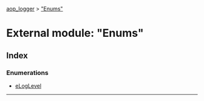 [aop_logger](../README.md) > ["Enums"](../modules/_enums_.md)

# External module: "Enums"

## Index

### Enumerations

* [eLogLevel](../enums/_enums_.eloglevel.md)

---

